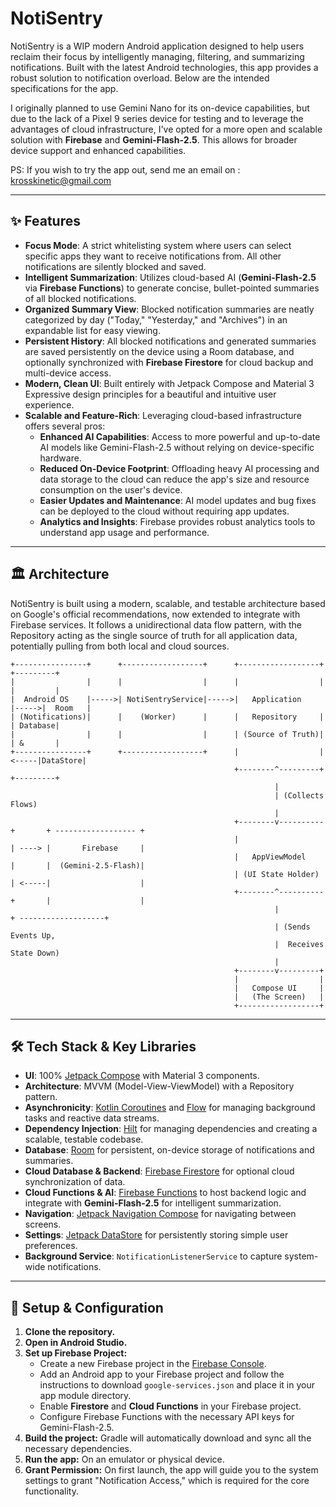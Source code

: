 # NotiSentry

NotiSentry is a WIP modern Android application designed to help users reclaim their focus by intelligently managing, filtering, and summarizing notifications. Built with the latest Android technologies, this app provides a robust solution to notification overload. Below are the intended specifications for the app.

I originally planned to use Gemini Nano for its on-device capabilities, but due to the lack of a Pixel 9 series device for testing and to leverage the advantages of cloud infrastructure, I've opted for a more open and scalable solution with **Firebase** and **Gemini-Flash-2.5**. This allows for broader device support and enhanced capabilities.

PS: If you wish to try the app out, send me an email on : krosskinetic@gmail.com

---
## ✨ Features

* **Focus Mode**: A strict whitelisting system where users can select specific apps they want to receive notifications from. All other notifications are silently blocked and saved.
* **Intelligent Summarization**: Utilizes cloud-based AI (**Gemini-Flash-2.5** via **Firebase Functions**) to generate concise, bullet-pointed summaries of all blocked notifications.
* **Organized Summary View**: Blocked notification summaries are neatly categorized by day ("Today," "Yesterday," and "Archives") in an expandable list for easy viewing.
* **Persistent History**: All blocked notifications and generated summaries are saved persistently on the device using a Room database, and optionally synchronized with **Firebase Firestore** for cloud backup and multi-device access.
* **Modern, Clean UI**: Built entirely with Jetpack Compose and Material 3 Expressive design principles for a beautiful and intuitive user experience.
* **Scalable and Feature-Rich**: Leveraging cloud-based infrastructure offers several pros:
    * **Enhanced AI Capabilities**: Access to more powerful and up-to-date AI models like Gemini-Flash-2.5 without relying on device-specific hardware.
    * **Reduced On-Device Footprint**: Offloading heavy AI processing and data storage to the cloud can reduce the app's size and resource consumption on the user's device.
    * **Easier Updates and Maintenance**: AI model updates and bug fixes can be deployed to the cloud without requiring app updates.
    * **Analytics and Insights**: Firebase provides robust analytics tools to understand app usage and performance.

---
## 🏛️ Architecture

NotiSentry is built using a modern, scalable, and testable architecture based on Google's official recommendations, now extended to integrate with Firebase services. It follows a unidirectional data flow pattern, with the Repository acting as the single source of truth for all application data, potentially pulling from both local and cloud sources.
```
+----------------+      +------------------+      +------------------+      +---------+
|                |      |                  |      |                  |      |         |
|  Android OS    |----->| NotiSentryService|----->|   Application    |----->|  Room   |
| (Notifications)|      |    (Worker)      |      |   Repository     |      | Database|
|                |      |                  |      | (Source of Truth)|      | &       |
+----------------+      +------------------+      |                  |<-----|DataStore|
                                                  +--------^---------+      +---------+
                                                           |
                                                           | (Collects Flows)
                                                           |
                                                  +--------v----------+       + ------------------ +
                                                  |                   | ----> |       Firebase     |
                                                  |   AppViewModel    |       |  (Gemini-2.5-Flash)|
                                                  | (UI State Holder) | <-----|                    |
                                                  +--------^----------+       |                    |
                                                           |                  + -------------------+
                                                           | (Sends Events Up,
                                                           |  Receives State Down)
                                                           |
                                                  +--------v---------+
                                                  |                  |
                                                  |   Compose UI     |
                                                  |   (The Screen)   |
                                                  +------------------+

```
---
## 🛠️ Tech Stack & Key Libraries

* **UI**: 100% [Jetpack Compose](https://developer.android.com/jetpack/compose) with Material 3 components.
* **Architecture**: MVVM (Model-View-ViewModel) with a Repository pattern.
* **Asynchronicity**: [Kotlin Coroutines](https://kotlinlang.org/docs/coroutines-overview.html) and [Flow](https://kotlinlang.org/docs/flow.html) for managing background tasks and reactive data streams.
* **Dependency Injection**: [Hilt](https://dagger.dev/hilt/) for managing dependencies and creating a scalable, testable codebase.
* **Database**: [Room](https://developer.android.com/jetpack/androidx/releases/room) for persistent, on-device storage of notifications and summaries.
* **Cloud Database & Backend**: [Firebase Firestore](https://firebase.google.com/docs/firestore) for optional cloud synchronization of data.
* **Cloud Functions & AI**: [Firebase Functions](https://firebase.google.com/docs/functions) to host backend logic and integrate with **Gemini-Flash-2.5** for intelligent summarization.
* **Navigation**: [Jetpack Navigation Compose](https://developer.android.com/jetpack/compose/navigation) for navigating between screens.
* **Settings**: [Jetpack DataStore](https://developer.android.com/jetpack/androidx/releases/datastore) for persistently storing simple user preferences.
* **Background Service**: `NotificationListenerService` to capture system-wide notifications.

---
## 🚀 Setup & Configuration

1.  **Clone the repository.**
2.  **Open in Android Studio.**
3.  **Set up Firebase Project:**
    * Create a new Firebase project in the [Firebase Console](https://console.firebase.google.com/).
    * Add an Android app to your Firebase project and follow the instructions to download `google-services.json` and place it in your app module directory.
    * Enable **Firestore** and **Cloud Functions** in your Firebase project.
    * Configure Firebase Functions with the necessary API keys for Gemini-Flash-2.5.
4.  **Build the project:** Gradle will automatically download and sync all the necessary dependencies.
5.  **Run the app:** On an emulator or physical device.
6.  **Grant Permission:** On first launch, the app will guide you to the system settings to grant "Notification Access," which is required for the core functionality.
